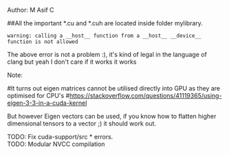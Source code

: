 Author: M Asif C

##All the important *.cu and *.cuh are located inside folder mylibrary. 
```
warning: calling a __host__ function from a __host__ __device__ function is not allowed
```
The above error is not a problem :), it's kind of legal in the language of clang but yeah I don't care if it works it works

Note:

#It turns out eigen matrices cannot be utilised directly into GPU as they are optimised for CPU's
#https://stackoverflow.com/questions/41119365/using-eigen-3-3-in-a-cuda-kernel

But however Eigen vectors can be used, if you know how to flatten higher dimensional tensors to a vector ;) it should work out.  

TODO: Fix cuda-support/src * errors.  
TODO: Modular NVCC compilation
